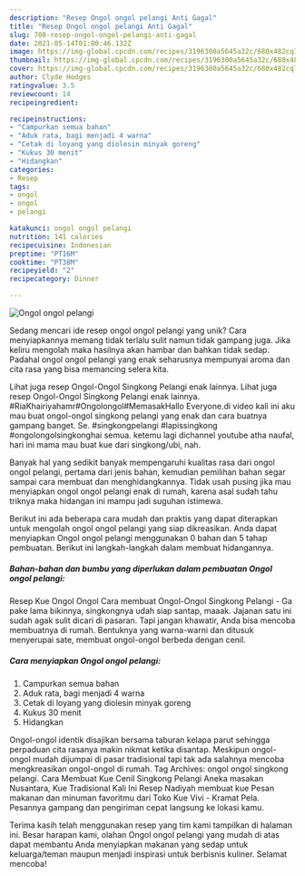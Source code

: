 ```yaml
---
description: "Resep Ongol ongol pelangi Anti Gagal"
title: "Resep Ongol ongol pelangi Anti Gagal"
slug: 708-resep-ongol-ongol-pelangi-anti-gagal
date: 2021-05-14T01:00:46.132Z
image: https://img-global.cpcdn.com/recipes/3196300a5645a32c/680x482cq70/ongol-ongol-pelangi-foto-resep-utama.jpg
thumbnail: https://img-global.cpcdn.com/recipes/3196300a5645a32c/680x482cq70/ongol-ongol-pelangi-foto-resep-utama.jpg
cover: https://img-global.cpcdn.com/recipes/3196300a5645a32c/680x482cq70/ongol-ongol-pelangi-foto-resep-utama.jpg
author: Clyde Hodges
ratingvalue: 3.5
reviewcount: 14
recipeingredient:

recipeinstructions:
- "Campurkan semua bahan"
- "Aduk rata, bagi menjadi 4 warna"
- "Cetak di loyang yang diolesin minyak goreng"
- "Kukus 30 menit"
- "Hidangkan"
categories:
- Resep
tags:
- ongol
- ongol
- pelangi

katakunci: ongol ongol pelangi 
nutrition: 141 calories
recipecuisine: Indonesian
preptime: "PT16M"
cooktime: "PT38M"
recipeyield: "2"
recipecategory: Dinner

---
```



![Ongol ongol pelangi](https://img-global.cpcdn.com/recipes/3196300a5645a32c/680x482cq70/ongol-ongol-pelangi-foto-resep-utama.jpg)

Sedang mencari ide resep ongol ongol pelangi yang unik? Cara menyiapkannya memang tidak terlalu sulit namun tidak gampang juga. Jika keliru mengolah maka hasilnya akan hambar dan bahkan tidak sedap. Padahal ongol ongol pelangi yang enak seharusnya mempunyai aroma dan cita rasa yang bisa memancing selera kita.

Lihat juga resep Ongol-Ongol Singkong Pelangi enak lainnya. Lihat juga resep Ongol-Ongol Singkong Pelangi enak lainnya. #RiaKhairiyahamr#Ongolongol#MemasakHallo Everyone.di video kali ini aku mau buat ongol-ongol singkong pelangi yang enak dan cara buatnya gampang banget. Se. #singkongpelangi #lapissingkong #ongolongolsingkonghai semua. ketemu lagi dichannel youtube atha naufal, hari ini mama mau buat kue dari singkong/ubi, nah.

Banyak hal yang sedikit banyak mempengaruhi kualitas rasa dari ongol ongol pelangi, pertama dari jenis bahan, kemudian pemilihan bahan segar sampai cara membuat dan menghidangkannya. Tidak usah pusing jika mau menyiapkan ongol ongol pelangi enak di rumah, karena asal sudah tahu triknya maka hidangan ini mampu jadi suguhan istimewa.


Berikut ini ada beberapa cara mudah dan praktis yang dapat diterapkan untuk mengolah ongol ongol pelangi yang siap dikreasikan. Anda dapat menyiapkan Ongol ongol pelangi menggunakan 0 bahan dan 5 tahap pembuatan. Berikut ini langkah-langkah dalam membuat hidangannya.

<!--inarticleads1-->

##### Bahan-bahan dan bumbu yang diperlukan dalam pembuatan Ongol ongol pelangi:



Resep Kue Ongol Ongol Cara membuat Ongol-Ongol Singkong Pelangi - Ga pake lama bikinnya, singkongnya udah siap santap, maaak. Jajanan satu ini sudah agak sulit dicari di pasaran. Tapi jangan khawatir, Anda bisa mencoba membuatnya di rumah. Bentuknya yang warna-warni dan ditusuk menyerupai sate, membuat ongol-ongol berbeda dengan cenil. 

<!--inarticleads2-->

##### Cara menyiapkan Ongol ongol pelangi:

1. Campurkan semua bahan
1. Aduk rata, bagi menjadi 4 warna
1. Cetak di loyang yang diolesin minyak goreng
1. Kukus 30 menit
1. Hidangkan


Ongol-ongol identik disajikan bersama taburan kelapa parut sehingga perpaduan cita rasanya makin nikmat ketika disantap. Meskipun ongol-ongol mudah dijumpai di pasar tradisional tapi tak ada salahnya mencoba mengkreasikan ongol-ongol di rumah. Tag Archives: ongol ongol singkong pelangi. Cara Membuat Kue Cenil Singkong Pelangi Aneka masakan Nusantara, Kue Tradisional Kali Ini Resep Nadiyah membuat kue Pesan makanan dan minuman favoritmu dari Toko Kue Vivi - Kramat Pela. Pesannya gampang dan pengiriman cepat langsung ke lokasi kamu. 

Terima kasih telah menggunakan resep yang tim kami tampilkan di halaman ini. Besar harapan kami, olahan Ongol ongol pelangi yang mudah di atas dapat membantu Anda menyiapkan makanan yang sedap untuk keluarga/teman maupun menjadi inspirasi untuk berbisnis kuliner. Selamat mencoba!
